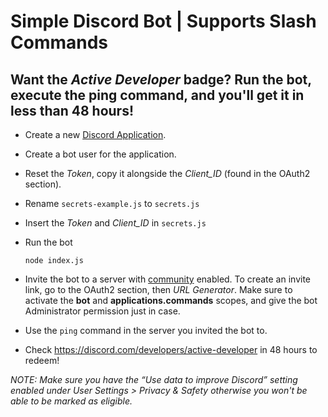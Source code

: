 # Simple Discord Bot | Supports Slash Commands
## Want the *Active Developer* badge? Run the bot, execute the ping command, and you'll get it in less than 48 hours!

* Create a new [Discord Application](https://discord.com/developers/applications).
* Create a bot user for the application.
* Reset the *Token*, copy it alongside the *Client_ID* (found in the OAuth2 section).
* Rename `secrets-example.js` to `secrets.js`
* Insert the *Token* and *Client_ID* in `secrets.js`
* Run the bot

    ```
    node index.js
    ```
* Invite the bot to a server with [community](https://support.discord.com/hc/en-us/articles/360047132851-Enabling-Your-Community-Server) enabled. To create an invite link, go to the OAuth2 section, then *URL Generator*. Make sure to activate the **bot** and **applications.commands** scopes, and give the bot Administrator permission just in case.
* Use the `ping` command in the server you invited the bot to.
* Check https://discord.com/developers/active-developer in 48 hours to redeem!

*NOTE: Make sure you have the “Use data to improve Discord” setting enabled under User Settings > Privacy & Safety otherwise you won't be able to be marked as eligible.*
